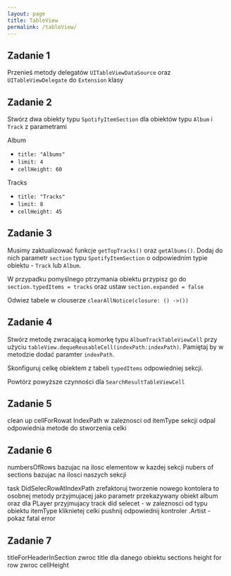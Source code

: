 ```yaml
---
layout: page
title: TableView
permalink: /tableView/
---
```



Zadanie 1
----------

Przenieś metody delegatów ```UITableViewDataSource``` oraz  ```UITableViewDelegate``` do ```Extension``` klasy

Zadanie 2
-----------

Stwórz dwa obiekty typu ```SpotifyItemSection``` dla obiektów typu ```Album``` i ```Track``` z parametrami

Album

* ```title: "Albums"```
* ```limit: 4```
* ```cellHeight: 60```

Tracks

* ```title: "Tracks"```
* ```limit: 8```
* ```cellHeight: 45```
                                                                                                  

Zadanie 3
-----------

Musimy zaktualizować funkcje  ```getTopTracks()``` oraz  ```getAlbums()```. 
Dodaj do nich parametr ```section``` typu  ```SpotifyItemSection``` o odpowiednim typie obiektu - ```Track``` lub ```Album```.

W przypadku pomyślnego ptrzymania obiektu przypisz go do ```section.typedItems = tracks``` oraz ustaw ```section.expanded = false```

Odwiez tabele w clouserze  ```clearAllNotice(closure: () ->())```

Zadanie 4
-----------

Stwórz metodę zwracającą komorkę typu  ```AlbumTrackTableViewCell``` przy użyciu ```tableView.dequeReusableCell(indexPath:indexPath)```. Pamiętaj by w metodzie dodać paramter ```indexPath```.

Skonfiguruj celkę obiektem  z tabeli ```typedItems``` odpowiedniej sekcji.

Powtórz powyższe czynności  dla ```SearchResultTableViewCell```

Zadanie 5
-----------

clean up cellForRowat IndexPath
w zaleznosci od itemType sekcji odpal odpowiednia metode do stworzenia celki

Zadanie 6
-----------

numbersOfRows bazujac na ilosc elementow w kazdej sekcji
nubers of sections bazujac na ilosci naszych sekcji

task DidSelecRowAtIndexPath
zrefaktoruj tworzenie nowego kontolera to osobnej metody przyjmujacej jako parametr przekazywany obiekt album
oraz dla PLayer przyjmujacy track
did selecet - w zaleznosci od typu obiektu itemType kliknietej celki pushnij odpowiednij kontroler
.Artist - pokaz fatal error

Zadanie 7
-----------

titleForHeaderInSection
zwroc title dla danego obiektu sections
height for row
zwroc cellHeight